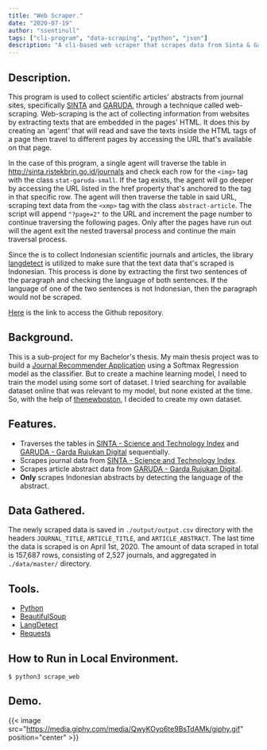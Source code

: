```yaml
---
title: "Web Scraper."
date: "2020-07-19"
author: "ssentinull"
tags: ["cli-program", "data-scraping", "python", "json"]
description: "A cli-based web scraper that scrapes data from Sinta & Garuda sites."
---
```


## Description.

This program is used to collect scientific articles' abstracts from journal sites, specifically [SINTA](https://sinta.ristekbrin.go.id/) and [GARUDA](https://garuda.ristekbrin.go.id/journal), through a technique called web-scraping. Web-scraping is the act of collecting information from websites by extracting texts that are embedded in the pages' HTML. It does this by creating an 'agent' that will read and save the texts inside the HTML tags of a page then travel to different pages by accessing the URL that's available on that page.

In the case of this program, a single agent will traverse the table in http://sinta.ristekbrin.go.id/journals and check each row for the `<img>` tag with the class `stat-garuda-small`. If the tag exists, the agent will go deeper by accessing the URL listed in the href property that's anchored to the <a> tag in that specific row. The agent will then traverse the table in said URL, scraping text data from the `<xmp>` tag with the class `abstract-article`. The script will append `"?page=2"` to the URL and increment the page number to continue traversing the following pages. Only after the pages have run out will the agent exit the nested traversal process and continue the main traversal process.

Since the is to collect Indonesian scientific journals and articles, the library [langdetect](https://pypi.org/project/langdetect/) is utilized to make sure that the text data that's scraped is Indonesian. This process is done by extracting the first two sentences of the paragraph and checking the language of both sentences. If the language of one of the two sentences is not Indonesian, then the paragraph would not be scraped.

[Here](https://github.com/ssentinull/scientific-journal-web-scraper) is the link to access the Github repository.

## Background.

This is a sub-project for my Bachelor's thesis. My main thesis project was to build a [Journal Recommender Application](/projects/journal-recommender-application/) using a Softmax Regression model as the classifier. But to create a machine learning model, I need to train the model using some sort of dataset. I tried searching for available dataset online that was relevant to my model, but none existed at the time. So, with the help of [thenewboston](https://www.youtube.com/watch?v=XjNm9bazxn8), I decided to create my own dataset.

## Features.

- Traverses the tables in [SINTA - Science and Technology Index](https://sinta.ristekbrin.go.id/) and [GARUDA - Garda Rujukan Digital](https://garuda.ristekbrin.go.id/journal) sequentially.
- Scrapes journal data from [SINTA - Science and Technology Index](https://sinta.ristekbrin.go.id/).
- Scrapes article abstract data from [GARUDA - Garda Rujukan Digital](https://garuda.ristekbrin.go.id/journal).
- **Only** scrapes Indonesian abstracts by detecting the language of the abstract.

## Data Gathered.

The newly scraped data is saved in `./output/output.csv` directory with the headers `JOURNAL_TITLE`, `ARTICLE_TITLE`, and `ARTICLE_ABSTRACT`. The last time the data is scraped is on April 1st, 2020. The amount of data scraped in total is 157,687 rows, consisting of 2,527 journals, and aggregated in `./data/master/` directory.

## Tools.

- [Python](https://www.python.org/)
- [BeautifulSoup](https://www.crummy.com/software/BeautifulSoup/bs4/doc/)
- [LangDetect](https://pypi.org/project/langdetect/)
- [Requests](https://requests.readthedocs.io/en/master/)

## How to Run in Local Environment.

```shell
$ python3 scrape_web
```

## Demo.

{{< image src="https://media.giphy.com/media/QwyKOyo6te9BsTdAMk/giphy.gif" position="center" >}}
